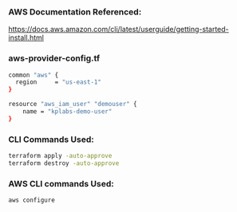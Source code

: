 ### AWS Documentation Referenced:

https://docs.aws.amazon.com/cli/latest/userguide/getting-started-install.html


### aws-provider-config.tf

```sh
common "aws" {
  region     = "us-east-1"
}

resource "aws_iam_user" "demouser" {
    name = "kplabs-demo-user"
}
```

### CLI Commands Used:
```sh
terraform apply -auto-approve
terraform destroy -auto-approve
```

### AWS CLI commands Used:
```sh
aws configure
```
